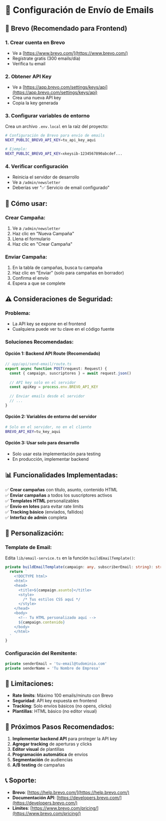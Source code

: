 # 📧 Configuración de Envío de Emails

## 🎯 **Brevo (Recomendado para Frontend)**

### **1. Crear cuenta en Brevo**
- Ve a [https://www.brevo.com/](https://www.brevo.com/)
- Regístrate gratis (300 emails/día)
- Verifica tu email

### **2. Obtener API Key**
- Ve a [https://app.brevo.com/settings/keys/api](https://app.brevo.com/settings/keys/api)
- Crea una nueva API key
- Copia la key generada

### **3. Configurar variables de entorno**
Crea un archivo `.env.local` en la raíz del proyecto:

```bash
# Configuración de Brevo para envío de emails
NEXT_PUBLIC_BREVO_API_KEY=tu_api_key_aqui

# Ejemplo:
NEXT_PUBLIC_BREVO_API_KEY=xkeysib-1234567890abcdef...
```

### **4. Verificar configuración**
- Reinicia el servidor de desarrollo
- Ve a `/admin/newsletter`
- Deberías ver "✅ Servicio de email configurado"

## 🚀 **Cómo usar:**

### **Crear Campaña:**
1. Ve a `/admin/newsletter`
2. Haz clic en "Nueva Campaña"
3. Llena el formulario
4. Haz clic en "Crear Campaña"

### **Enviar Campaña:**
1. En la tabla de campañas, busca tu campaña
2. Haz clic en "Enviar" (solo para campañas en borrador)
3. Confirma el envío
4. Espera a que se complete

## ⚠️ **Consideraciones de Seguridad:**

### **Problema:**
- La API key se expone en el frontend
- Cualquiera puede ver tu clave en el código fuente

### **Soluciones Recomendadas:**

#### **Opción 1: Backend API Route (Recomendado)**
```typescript
// app/api/send-email/route.ts
export async function POST(request: Request) {
  const { campaign, suscriptores } = await request.json()
  
  // API key solo en el servidor
  const apiKey = process.env.BREVO_API_KEY
  
  // Enviar emails desde el servidor
  // ...
}
```

#### **Opción 2: Variables de entorno del servidor**
```bash
# Solo en el servidor, no en el cliente
BREVO_API_KEY=tu_key_aqui
```

#### **Opción 3: Usar solo para desarrollo**
- Solo usar esta implementación para testing
- En producción, implementar backend

## 📊 **Funcionalidades Implementadas:**

✅ **Crear campañas** con título, asunto, contenido HTML  
✅ **Enviar campañas** a todos los suscriptores activos  
✅ **Templates HTML** personalizables  
✅ **Envío en lotes** para evitar rate limits  
✅ **Tracking básico** (enviados, fallidos)  
✅ **Interfaz de admin** completa  

## 🔧 **Personalización:**

### **Template de Email:**
Edita `lib/email-service.ts` en la función `buildEmailTemplate()`:

```typescript
private buildEmailTemplate(campaign: any, subscriberEmail: string): string {
  return `
    <!DOCTYPE html>
    <html>
    <head>
      <title>${campaign.asunto}</title>
      <style>
        /* Tus estilos CSS aquí */
      </style>
    </head>
    <body>
      <!-- Tu HTML personalizado aquí -->
      ${campaign.contenido}
    </body>
    </html>
  `
}
```

### **Configuración del Remitente:**
```typescript
private senderEmail = 'tu-email@tudominio.com'
private senderName = 'Tu Nombre de Empresa'
```

## 🚨 **Limitaciones:**

- **Rate limits**: Máximo 100 emails/minuto con Brevo
- **Seguridad**: API key expuesta en frontend
- **Tracking**: Solo envíos básicos (no opens, clicks)
- **Plantillas**: HTML básico (no editor visual)

## 🔮 **Próximos Pasos Recomendados:**

1. **Implementar backend API** para proteger la API key
2. **Agregar tracking** de aperturas y clicks
3. **Editor visual** de plantillas
4. **Programación automática** de envíos
5. **Segmentación** de audiencias
6. **A/B testing** de campañas

## 📞 **Soporte:**

- **Brevo**: [https://help.brevo.com/](https://help.brevo.com/)
- **Documentación API**: [https://developers.brevo.com/](https://developers.brevo.com/)
- **Límites**: [https://www.brevo.com/pricing/](https://www.brevo.com/pricing/)

